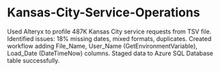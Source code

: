 # Kansas-City-Service-Operations
Used Alteryx to profile 487K Kansas City service requests from TSV file. Identified issues: 18% missing dates, mixed formats, duplicates. Created workflow adding File_Name, User_Name (GetEnvironmentVariable), Load_Date (DateTimeNow) columns. Staged data to Azure SQL Database table successfully.
